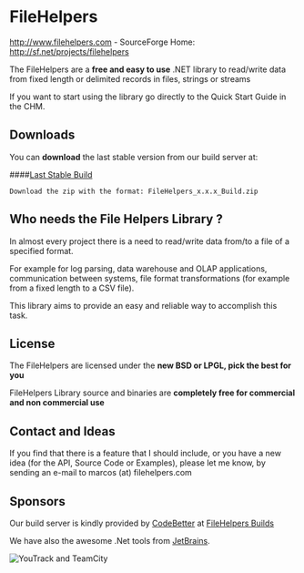 FileHelpers
===========

  http://www.filehelpers.com  - SourceForge Home: http://sf.net/projects/filehelpers

  The FileHelpers are a **free and easy to use** .NET library to read/write data from fixed length or delimited records in files, strings or streams
 
  If you want to start using the library go directly to the Quick Start Guide in the CHM.

Downloads
---------

You can **download** the last stable version from our build server at:

####[Last Stable Build](http://teamcity.codebetter.com/viewLog.html?buildId=lastSuccessful&buildTypeId=FileHelpersStable&tab=artifacts&guest=1)

    Download the zip with the format: FileHelpers_x.x.x_Build.zip


Who needs the File Helpers Library ? 
------------------------------------

  In almost every project there is a need to read/write data from/to a file of a specified format.

  For example for log parsing, data warehouse and OLAP applications, 
  communication between systems, file format transformations 
  (for example from a fixed length to a CSV file).

  This library aims to provide an easy and reliable way to accomplish this task.


License
-------

 The FileHelpers are licensed under the **new BSD or LPGL, pick the best for you**
 
 FileHelpers Library source and binaries are **completely free for commercial and non commercial use**


Contact and Ideas
-----------------

 If you find that there is a feature that I should include, or you have a new idea 
 (for the API, Source Code or Examples), please let me know, by sending an e-mail 
 to marcos (at) filehelpers.com

Sponsors
-----------------

 Our build server is kindly provided by [CodeBetter](http://codebetter.com/) at [FileHelpers Builds](http://teamcity.codebetter.com/project.html?tab=projectOverview&projectId=FileHelpers)

 We have also the awesome .Net tools from [JetBrains](http://www.jetbrains.com/).

 ![YouTrack and TeamCity](http://www.jetbrains.com/img/banners/Codebetter300x250.png)
